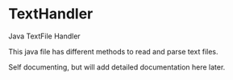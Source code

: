 # TextHandler
Java TextFile Handler

This java file has different methods to read and parse text files.

Self documenting, but will add detailed documentation here later.
